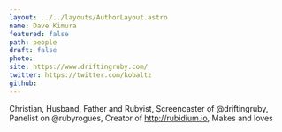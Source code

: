 ```yaml
---
layout: ../../layouts/AuthorLayout.astro
name: Dave Kimura
featured: false
path: people
draft: false
photo: 
site: https://www.driftingruby.com/
twitter: https://twitter.com/kobaltz
github: 
---
```


Christian, Husband, Father and Rubyist, Screencaster of @driftingruby, Panelist on @rubyrogues, Creator of http://rubidium.io, Makes and loves 